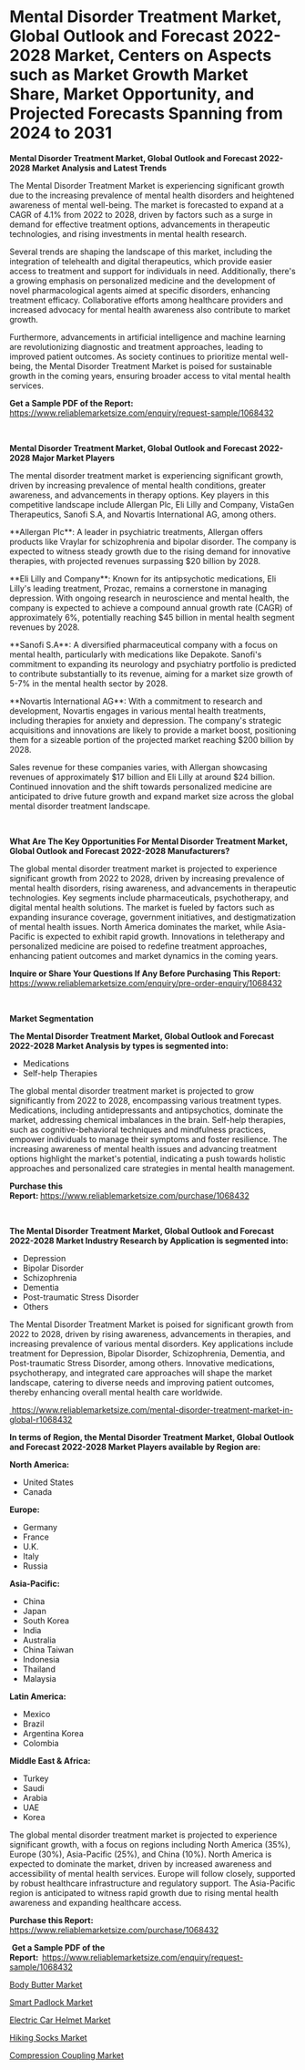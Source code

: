 <p><h1>Mental Disorder Treatment Market, Global Outlook and Forecast 2022-2028 Market, Centers on Aspects such as Market Growth Market Share, Market Opportunity, and Projected Forecasts Spanning from 2024 to 2031</h1></p><p><strong>Mental Disorder Treatment Market, Global Outlook and Forecast 2022-2028 Market Analysis and Latest Trends</strong></p>
<p><p>The Mental Disorder Treatment Market is experiencing significant growth due to the increasing prevalence of mental health disorders and heightened awareness of mental well-being. The market is forecasted to expand at a CAGR of 4.1% from 2022 to 2028, driven by factors such as a surge in demand for effective treatment options, advancements in therapeutic technologies, and rising investments in mental health research. </p><p>Several trends are shaping the landscape of this market, including the integration of telehealth and digital therapeutics, which provide easier access to treatment and support for individuals in need. Additionally, there's a growing emphasis on personalized medicine and the development of novel pharmacological agents aimed at specific disorders, enhancing treatment efficacy. Collaborative efforts among healthcare providers and increased advocacy for mental health awareness also contribute to market growth. </p><p>Furthermore, advancements in artificial intelligence and machine learning are revolutionizing diagnostic and treatment approaches, leading to improved patient outcomes. As society continues to prioritize mental well-being, the Mental Disorder Treatment Market is poised for sustainable growth in the coming years, ensuring broader access to vital mental health services.</p></p>
<p><strong>Get a Sample PDF of the Report:&nbsp;</strong> <a href="https://www.reliablemarketsize.com/enquiry/request-sample/1068432?utm_campaign=1884&utm_medium=2&utm_source=Github&utm_content=ia&utm_term=25122024&utm_id=mental-disorder-treatment-market-global-outlook-and-forecast-2022-2028">https://www.reliablemarketsize.com/enquiry/request-sample/1068432</a></p>
<p>&nbsp;</p>
<p><strong>Mental Disorder Treatment Market, Global Outlook and Forecast 2022-2028 Major Market Players</strong></p>
<p><p>The mental disorder treatment market is experiencing significant growth, driven by increasing prevalence of mental health conditions, greater awareness, and advancements in therapy options. Key players in this competitive landscape include Allergan Plc, Eli Lilly and Company, VistaGen Therapeutics, Sanofi S.A, and Novartis International AG, among others.</p><p>**Allergan Plc**: A leader in psychiatric treatments, Allergan offers products like Vraylar for schizophrenia and bipolar disorder. The company is expected to witness steady growth due to the rising demand for innovative therapies, with projected revenues surpassing $20 billion by 2028.</p><p>**Eli Lilly and Company**: Known for its antipsychotic medications, Eli Lilly's leading treatment, Prozac, remains a cornerstone in managing depression. With ongoing research in neuroscience and mental health, the company is expected to achieve a compound annual growth rate (CAGR) of approximately 6%, potentially reaching $45 billion in mental health segment revenues by 2028.</p><p>**Sanofi S.A**: A diversified pharmaceutical company with a focus on mental health, particularly with medications like Depakote. Sanofi's commitment to expanding its neurology and psychiatry portfolio is predicted to contribute substantially to its revenue, aiming for a market size growth of 5-7% in the mental health sector by 2028.</p><p>**Novartis International AG**: With a commitment to research and development, Novartis engages in various mental health treatments, including therapies for anxiety and depression. The company's strategic acquisitions and innovations are likely to provide a market boost, positioning them for a sizeable portion of the projected market reaching $200 billion by 2028.</p><p>Sales revenue for these companies varies, with Allergan showcasing revenues of approximately $17 billion and Eli Lilly at around $24 billion. Continued innovation and the shift towards personalized medicine are anticipated to drive future growth and expand market size across the global mental disorder treatment landscape.</p></p>
<p>&nbsp;</p>
<p><strong>What Are The Key Opportunities For Mental Disorder Treatment Market, Global Outlook and Forecast 2022-2028 Manufacturers?</strong></p>
<p><p>The global mental disorder treatment market is projected to experience significant growth from 2022 to 2028, driven by increasing prevalence of mental health disorders, rising awareness, and advancements in therapeutic technologies. Key segments include pharmaceuticals, psychotherapy, and digital mental health solutions. The market is fueled by factors such as expanding insurance coverage, government initiatives, and destigmatization of mental health issues. North America dominates the market, while Asia-Pacific is expected to exhibit rapid growth. Innovations in teletherapy and personalized medicine are poised to redefine treatment approaches, enhancing patient outcomes and market dynamics in the coming years.</p></p>
<p><strong>Inquire or Share Your Questions If Any Before Purchasing This Report:</strong> <a href="https://www.reliablemarketsize.com/enquiry/pre-order-enquiry/1068432?utm_campaign=1884&utm_medium=2&utm_source=Github&utm_content=ia&utm_term=25122024&utm_id=mental-disorder-treatment-market-global-outlook-and-forecast-2022-2028">https://www.reliablemarketsize.com/enquiry/pre-order-enquiry/1068432</a></p>
<p>&nbsp;</p>
<p><strong>Market Segmentation</strong></p>
<p><strong>The Mental Disorder Treatment Market, Global Outlook and Forecast 2022-2028 Market Analysis by types is segmented into:</strong></p>
<p><ul><li>Medications</li><li>Self-help Therapies</li></ul></p>
<p><p>The global mental disorder treatment market is projected to grow significantly from 2022 to 2028, encompassing various treatment types. Medications, including antidepressants and antipsychotics, dominate the market, addressing chemical imbalances in the brain. Self-help therapies, such as cognitive-behavioral techniques and mindfulness practices, empower individuals to manage their symptoms and foster resilience. The increasing awareness of mental health issues and advancing treatment options highlight the market's potential, indicating a push towards holistic approaches and personalized care strategies in mental health management.</p></p>
<p><strong>Purchase this Report:&nbsp;</strong><a href="https://www.reliablemarketsize.com/purchase/1068432?utm_campaign=1884&utm_medium=2&utm_source=Github&utm_content=ia&utm_term=25122024&utm_id=mental-disorder-treatment-market-global-outlook-and-forecast-2022-2028">https://www.reliablemarketsize.com/purchase/1068432</a></p>
<p>&nbsp;</p>
<p><strong>The Mental Disorder Treatment Market, Global Outlook and Forecast 2022-2028 Market Industry Research by Application is segmented into:</strong></p>
<p><ul><li>Depression</li><li>Bipolar Disorder</li><li>Schizophrenia</li><li>Dementia</li><li>Post-traumatic Stress Disorder</li><li>Others</li></ul></p>
<p><p>The Mental Disorder Treatment Market is poised for significant growth from 2022 to 2028, driven by rising awareness, advancements in therapies, and increasing prevalence of various mental disorders. Key applications include treatment for Depression, Bipolar Disorder, Schizophrenia, Dementia, and Post-traumatic Stress Disorder, among others. Innovative medications, psychotherapy, and integrated care approaches will shape the market landscape, catering to diverse needs and improving patient outcomes, thereby enhancing overall mental health care worldwide.</p></p>
<p><a href="https://www.reliablemarketsize.com/mental-disorder-treatment-market-in-global-r1068432?utm_campaign=1884&utm_medium=2&utm_source=Github&utm_content=ia&utm_term=25122024&utm_id=mental-disorder-treatment-market-global-outlook-and-forecast-2022-2028">&nbsp;https://www.reliablemarketsize.com/mental-disorder-treatment-market-in-global-r1068432</a></p>
<p><strong>In terms of Region, the Mental Disorder Treatment Market, Global Outlook and Forecast 2022-2028 Market Players available by Region are:</strong></p>
<p>
    <p> <strong> North America: </strong>
        <ul>
            <li>United States</li>
            <li>Canada</li>
        </ul>
        </p> 
    <p> <strong> Europe: </strong>
        <ul>
            <li>Germany</li>
            <li>France</li>
            <li>U.K.</li>
            <li>Italy</li>
            <li>Russia</li>
        </ul>
        </p> 
    <p> <strong> Asia-Pacific: </strong>
        <ul>
            <li>China</li>
            <li>Japan</li>
            <li>South Korea</li>
            <li>India</li>
            <li>Australia</li>
            <li>China Taiwan</li>
            <li>Indonesia</li>
            <li>Thailand</li>
            <li>Malaysia</li>
        </ul>
        </p> 
    <p> <strong> Latin America: </strong>
        <ul>
            <li>Mexico</li>
            <li>Brazil</li>
            <li>Argentina Korea</li>
            <li>Colombia</li>
        </ul>
        </p> 
    <p> <strong> Middle East & Africa: </strong>
        <ul>
            <li>Turkey</li>
            <li>Saudi</li>
            <li>Arabia</li>
            <li>UAE</li>
            <li>Korea</li>
        </ul>
    </p>
    </p>
<p><p>The global mental disorder treatment market is projected to experience significant growth, with a focus on regions including North America (35%), Europe (30%), Asia-Pacific (25%), and China (10%). North America is expected to dominate the market, driven by increased awareness and accessibility of mental health services. Europe will follow closely, supported by robust healthcare infrastructure and regulatory support. The Asia-Pacific region is anticipated to witness rapid growth due to rising mental health awareness and expanding healthcare access.</p></p>
<p><strong>Purchase this Report: </strong><a href="https://www.reliablemarketsize.com/purchase/1068432?utm_campaign=1884&utm_medium=2&utm_source=Github&utm_content=ia&utm_term=25122024&utm_id=mental-disorder-treatment-market-global-outlook-and-forecast-2022-2028">https://www.reliablemarketsize.com/purchase/1068432</a></p>
<p>&nbsp;<strong>Get a Sample PDF of the Report:&nbsp;&nbsp;</strong><a href="https://www.reliablemarketsize.com/enquiry/request-sample/1068432?utm_campaign=1884&utm_medium=2&utm_source=Github&utm_content=ia&utm_term=25122024&utm_id=mental-disorder-treatment-market-global-outlook-and-forecast-2022-2028">https://www.reliablemarketsize.com/enquiry/request-sample/1068432</a></p>
<p><strong></strong></p>
<p><p><a href="https://www.linkedin.com/pulse/body-butter-market-penetration-strategies-untapped-markets-t0ufe?utm_campaign=1884&utm_medium=2&utm_source=Github&utm_content=ia&utm_term=25122024&utm_id=mental-disorder-treatment-market-global-outlook-and-forecast-2022-2028">Body Butter Market</a></p><p><a href="https://www.linkedin.com/pulse/research-examination-onthe-smart-padlock-marketsize-share-clqte?utm_campaign=1884&utm_medium=2&utm_source=Github&utm_content=ia&utm_term=25122024&utm_id=mental-disorder-treatment-market-global-outlook-and-forecast-2022-2028">Smart Padlock Market</a></p><p><a href="https://www.linkedin.com/pulse/future-outlook-electric-car-helmet-market-2024-2031-consistent-hesxf?utm_campaign=1884&utm_medium=2&utm_source=Github&utm_content=ia&utm_term=25122024&utm_id=mental-disorder-treatment-market-global-outlook-and-forecast-2022-2028">Electric Car Helmet Market</a></p><p><a href="https://www.linkedin.com/pulse/global-hiking-socks-market-landscape-future-trends-strategic-3newf?utm_campaign=1884&utm_medium=2&utm_source=Github&utm_content=ia&utm_term=25122024&utm_id=mental-disorder-treatment-market-global-outlook-and-forecast-2022-2028">Hiking Socks Market</a></p><p><a href="https://www.linkedin.com/pulse/strategic-insights-compression-coupling-market-stakeholder-impacts-lwgyf?utm_campaign=1884&utm_medium=2&utm_source=Github&utm_content=ia&utm_term=25122024&utm_id=mental-disorder-treatment-market-global-outlook-and-forecast-2022-2028">Compression Coupling Market</a></p></p>